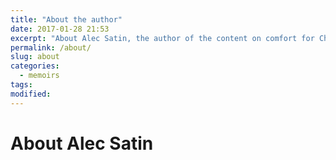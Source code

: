 ```yaml
---
title: "About the author"
date: 2017-01-28 21:53
excerpt: "About Alec Satin, the author of the content on comfort for Christians"
permalink: /about/
slug: about
categories:
  - memoirs
tags:
modified: 
---
```

# About Alec Satin
